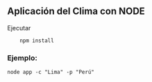 ## Aplicación del Clima con NODE

Ejecutar 

```
    npm install
```

### Ejemplo:
```
node app -c "Lima" -p "Perú"
```